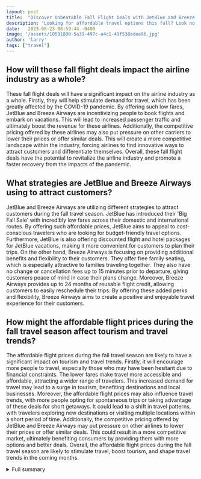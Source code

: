 ```yaml
---
layout: post
title:  "Discover Unbeatable Fall Flight Deals with JetBlue and Breeze Airways"
description: "Looking for affordable travel options this fall? Look no further! JetBlue and Breeze Airways are offering incredible deals on one-way flights that you don't want to miss. Whether you're planning a domestic getaway or exploring international destinations, these airlines have you covered. Let's dive into the details and start planning your next adventure."
date:   2023-08-23 00:59:44 -0400
image: '/assets/10591890-5a39-497c-a4c1-49f538edee96.jpg'
author: 'larry'
tags: ["travel"]
---
```


## How will these fall flight deals impact the airline industry as a whole?
These fall flight deals will have a significant impact on the airline industry as a whole. Firstly, they will help stimulate demand for travel, which has been greatly affected by the COVID-19 pandemic. By offering such low fares, JetBlue and Breeze Airways are incentivizing people to book flights and embark on vacations. This will lead to increased passenger traffic and ultimately boost the revenue for these airlines. Additionally, the competitive pricing offered by these airlines may also put pressure on other carriers to lower their prices or offer similar deals. This will create a more competitive landscape within the industry, forcing airlines to find innovative ways to attract customers and differentiate themselves. Overall, these fall flight deals have the potential to revitalize the airline industry and promote a faster recovery from the impacts of the pandemic.

## What strategies are JetBlue and Breeze Airways using to attract customers?
JetBlue and Breeze Airways are utilizing different strategies to attract customers during the fall travel season. JetBlue has introduced their 'Big Fall Sale' with incredibly low fares across their domestic and international routes. By offering such affordable prices, JetBlue aims to appeal to cost-conscious travelers who are looking for budget-friendly travel options. Furthermore, JetBlue is also offering discounted flight and hotel packages for JetBlue vacations, making it more convenient for customers to plan their trips. On the other hand, Breeze Airways is focusing on providing additional benefits and flexibility to their customers. They offer free family seating, which is especially attractive to families traveling together. They also have no change or cancellation fees up to 15 minutes prior to departure, giving customers peace of mind in case their plans change. Moreover, Breeze Airways provides up to 24 months of reusable flight credit, allowing customers to easily reschedule their trips. By offering these added perks and flexibility, Breeze Airways aims to create a positive and enjoyable travel experience for their customers.

## How might the affordable flight prices during the fall travel season affect tourism and travel trends?
The affordable flight prices during the fall travel season are likely to have a significant impact on tourism and travel trends. Firstly, it will encourage more people to travel, especially those who may have been hesitant due to financial constraints. The lower fares make travel more accessible and affordable, attracting a wider range of travelers. This increased demand for travel may lead to a surge in tourism, benefiting destinations and local businesses. Moreover, the affordable flight prices may also influence travel trends, with more people opting for spontaneous trips or taking advantage of these deals for short getaways. It could lead to a shift in travel patterns, with travelers exploring new destinations or visiting multiple locations within a short period of time. Additionally, the competitive pricing offered by JetBlue and Breeze Airways may put pressure on other airlines to lower their prices or offer similar deals. This could result in a more competitive market, ultimately benefiting consumers by providing them with more options and better deals. Overall, the affordable flight prices during the fall travel season are likely to stimulate travel, boost tourism, and shape travel trends in the coming months.


<details>
        <summary>Full summary</summary>
<p>JetBlue has just launched their 'Big Fall Sale' with one-way fares starting at an unbelievable $39 across their entire domestic network. But that's not all! They also have attractive deals for international destinations. The sale period is from September 6 to November 15, so you have plenty of time to plan your trip. Make sure to book by August 24 to enjoy these fantastic rates. Keep in mind that the sale excludes travel on Fridays and Sundays, and you must book the lowest available fare shown to take advantage of the offer. What's more, JetBlue offers discounted flight and hotel packages for JetBlue vacations, making it even easier to plan your dream getaway.</p>
<p>Breeze Airways is also enticing travelers with their amazing fall deals. They are currently offering a 30 percent discount on roundtrip flights from Fort Myers (RSW) to 13 exciting destinations. To score this discount, simply enter the code 'YOUDOYOU' at checkout when booking at flybreeze.com or through the Breeze app. The promotion is valid for travel between September 5 and December 19, 2023. What makes Breeze Airways even more appealing is their additional benefits. They offer free family seating, allowing you to sit together and enjoy your journey as a family. Plus, they have no change or cancellation fees up to 15 minutes prior to departure, giving you peace of mind in case your plans change. And if that's not enough, Breeze Airways provides up to 24 months of reusable flight credit, so you can easily reschedule your trip if needed.</p>
<p>When it comes to baggage, both JetBlue and Breeze Airways have you covered. JetBlue allows 1 personal item and 1 standard carry-on bag for free on most fare types. Breeze Airways offers specific checked baggage allowances based on fare type and destination. Both airlines also have options for prepaying baggage fees and provide exemptions for certain passengers. So you can pack everything you need without any worries.</p>
<p>Don't miss out on these exciting fall flight deals from JetBlue and Breeze Airways. Whether you're looking for an affordable domestic escape or a thrilling international adventure, these airlines have incredible offers that will make your travel dreams come true. Book your tickets now and start counting down the days to your unforgettable journey. Happy travels!</p>
</details>